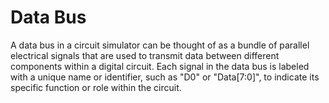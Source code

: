 # Data Bus

A data bus in a circuit simulator can be thought of as a bundle of parallel 
electrical signals that are used to transmit data between different components 
within a digital circuit. Each signal in the data bus is labeled with a unique 
name or identifier, such as "D0" or "Data[7:0]", to indicate its specific 
function or role within the circuit.



